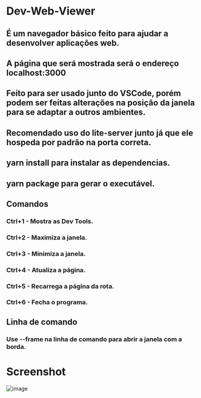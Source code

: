 # Dev-Web-Viewer

## É um navegador básico feito para ajudar a desenvolver aplicações web.
## A página que será mostrada será o endereço localhost:3000
## Feito para ser usado junto do VSCode, porém podem ser feitas alterações na posição da janela para se adaptar a outros ambientes.
## Recomendado uso do lite-server junto já que ele hospeda por padrão na porta correta.

## yarn install para instalar as dependencias.
## yarn package para gerar o executável.

## Comandos
### Ctrl+1 - Mostra as Dev Tools.
### Ctrl+2 - Maximiza a janela.
### Ctrl+3 - Minimiza a janela.
### Ctrl+4 - Atualiza a página.
### Ctrl+5 - Recarrega a página da rota.
### Ctrl+6 - Fecha o programa.

## Linha de comando
### Use --frame na linha de comando para abrir a janela com a borda.

# Screenshot
![image](https://user-images.githubusercontent.com/49623348/82718565-8be15e00-9c79-11ea-9f80-36c5c1ab3abe.png)
